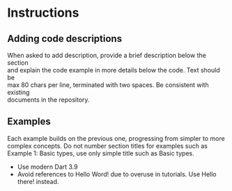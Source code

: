 # Instructions


## Adding code descriptions 

When asked to add description, provide a brief description below the section  
and explain the code example in more details below the code.  Text should be  
max 80 chars per line, terminated with two spaces. Be consistent with existing  
documents in the repository.  

## Examples 

Each example builds on the previous one, progressing from simpler to more  
complex concepts. Do not number section titles for examples such as  
Example 1: Basic types, use only simple title such as Basic types.   

- Use modern Dart 3.9
- Avoid references to Hello Word! due to overuse in tutorials. Use Hello there! instead. 
